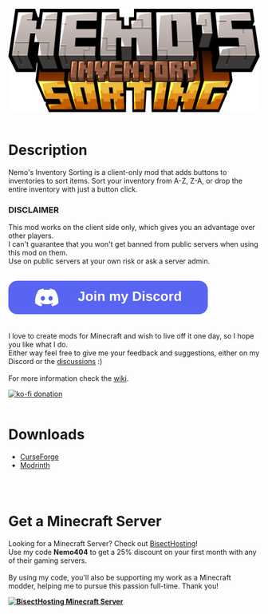 ![Nemo's Inventory Sorting](https://github.com/NemoNotFound/NemoNotFound/blob/master/resources/png/nemos-inventory-sorting.png?raw=true)
<br><br>

# Description
Nemo's Inventory Sorting is a client-only mod that adds buttons to inventories to sort items.
Sort your inventory from A-Z, Z-A, or drop the entire inventory with just a button click.
<br>

### DISCLAIMER <br>
This mod works on the client side only, which gives you an advantage over other players. <br>
I can't guarantee that you won't get banned from public servers when using this mod on them. <br>
Use on public servers at your own risk or ask a server admin.
<br>
<br>

[![Join my Discord](https://github.com/NemoNotFound/NemoNotFound/blob/master/resources/svg/join_discord_button.svg?raw=true)](https://discord.com/invite/yxs9dga)
<br>
<br>

I love to create mods for Minecraft and wish to live off it one day, so I hope you like what I do. <br>
Either way feel free to give me your feedback and suggestions, either on my Discord or the [discussions](https://github.com/NemoNotFound/NemosInventorySorting/discussions/) :)
<br><br>
For more information check the [wiki](https://www.nemonotfound.com/minecraft-mods/nemos-inventory-sorting/wiki).

[![ko-fi donation](https://ko-fi.com/img/githubbutton_sm.svg)](https://ko-fi.com/nemonotfound)
<br>
<br>

# Downloads
- [CurseForge](https://curseforge.com/minecraft/mc-mods/nemos-inventory-sorting)
- [Modrinth](https://modrinth.com/mod/nemos-inventory-sorting)
<br>
<br>

# Get a Minecraft Server
Looking for a Minecraft Server? Check out [BisectHosting](https://bisecthosting.com/Nemo404)! <br>
Use my code **Nemo404** to get a 25% discount on your first month with any of their gaming servers. <br><br>
By using my code, you'll also be supporting my work as a Minecraft modder, helping me to pursue this passion full-time. Thank you!

[**![BisectHosting Minecraft Server](https://www.bisecthosting.com/partners/custom-banners/e6d95b5e-b7fb-47eb-ad78-4dc6071a6171.png)**](https://bisecthosting.com/Nemo404)

